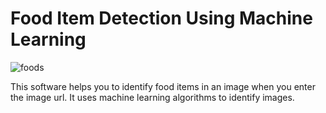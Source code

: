 ﻿# Food Item Detection Using Machine Learning

![foods](https://github.com/lahirukawijes/FoodItemDetection/blob/documentation-contributions/images/foods.jpg)

This software helps you to identify food items in an image when you enter the image url. It uses machine learning algorithms to identify images. 
